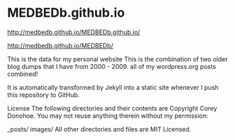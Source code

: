 MEDBEDb.github.io
=================

http://medbedb.github.io/MEDBEDb.github.io/

http://medbedb.github.io/MEDBEDb/


This is the data for my personal website
This is the combination of two older blog dumps that I have from 2000 - 2009. all of my wordpress.org posts combined!

It is automatically transformed by Jekyll into a static site whenever I push this repository to GitHub.

License
The following directories and their contents are Copyright Corey Donohoe. You may not reuse anything therein without my permission:

_posts/
images/
All other directories and files are MIT Licensed.
